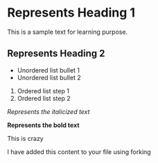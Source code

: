 # Represents Heading 1

This is a sample text for learning purpose.

## Represents Heading 2

- Unordered list bullet 1
- Unordered list bullet 2

1. Ordered list step 1
2. Ordered list step 2

_Represents the italicized text_

**Represents the bold text**

This is crazy

I have added this content to your file using forking

